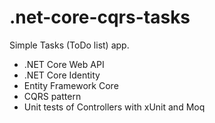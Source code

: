 # .net-core-cqrs-tasks

Simple Tasks (ToDo list) app.

- .NET Core Web API
- .NET Core Identity
- Entity Framework Core
- CQRS pattern
- Unit tests of Controllers with xUnit and Moq
